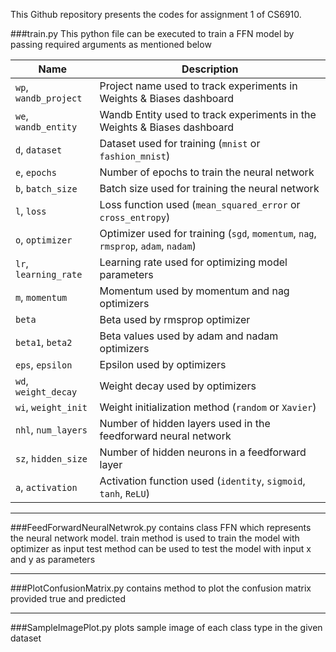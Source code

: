 This Github repository presents the codes for assignment 1 of CS6910.

###train.py
This python file can be executed to train a FFN model by passing required arguments as mentioned below

| Name                | Description                                                                           |
|---------------------|---------------------------------------------------------------------------------------|
| `wp`, `wandb_project` | Project name used to track experiments in Weights & Biases dashboard                |
| `we`, `wandb_entity`  | Wandb Entity used to track experiments in the Weights & Biases dashboard             |
| `d`, `dataset`         | Dataset used for training (`mnist` or `fashion_mnist`)                               |
| `e`, `epochs`          | Number of epochs to train the neural network                                         |
| `b`, `batch_size`      | Batch size used for training the neural network                                      |
| `l`, `loss`            | Loss function used (`mean_squared_error` or `cross_entropy`)                          |
| `o`, `optimizer`       | Optimizer used for training (`sgd`, `momentum`, `nag`, `rmsprop`, `adam`, `nadam`)    |
| `lr`, `learning_rate`  | Learning rate used for optimizing model parameters                                    |
| `m`, `momentum`        | Momentum used by momentum and nag optimizers                                           |
| `beta`                 | Beta used by rmsprop optimizer                                                        |
| `beta1`, `beta2`       | Beta values used by adam and nadam optimizers                                          |
| `eps`, `epsilon`       | Epsilon used by optimizers                                                            |
| `wd`, `weight_decay`   | Weight decay used by optimizers                                                        |
| `wi`, `weight_init`    | Weight initialization method (`random` or `Xavier`)                                    |
| `nhl`, `num_layers`    | Number of hidden layers used in the feedforward neural network                         |
| `sz`, `hidden_size`    | Number of hidden neurons in a feedforward layer                                        |
| `a`, `activation`      | Activation function used (`identity`, `sigmoid`, `tanh`, `ReLU`)                       |



-------------------------------------------------
###FeedForwardNeuralNetwrok.py 
contains class FFN which represents the neural network model. 
train method is used to train the model with optimizer as input
test method can be used to test the model with input x and y as parameters

-----------------------------------------------------------------------
###PlotConfusionMatrix.py 
contains method to plot the confusion matrix provided true and predicted

-----
###SampleImagePlot.py
plots sample image of each class type in the given dataset

